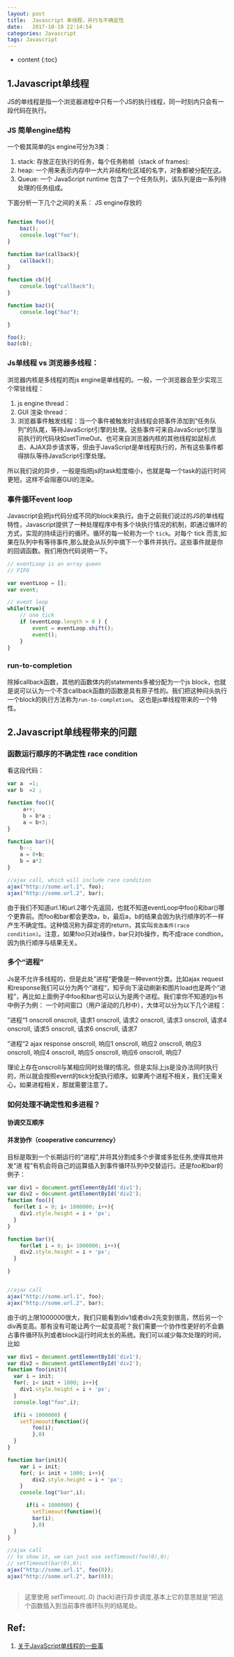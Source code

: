 ```yaml
---
layout: post
title:  Javascript 单线程，并行与不确定性
date:   2017-10-10 22:14:54
categories: Javascript
tags: Javascript
---
```


* content
{:toc}


## 1.Javascript单线程 
JS的单线程是指一个浏览器进程中只有一个JS的执行线程，同一时刻内只会有一段代码在执行。

### JS 简单engine结构
一个极其简单的js engine可分为3类：
1. stack: 存放正在执行的任务，每个任务称帧（stack of frames):
2. heap: 一个用来表示内存中一大片非结构化区域的名字，对象都被分配在这。
3. Queue: 一个 JavaScript runtime 包含了一个任务队列，该队列是由一系列待处理的任务组成。






下面分析一下几个之间的关系：
JS engine存放的

```javascript

function foo(){
	baz();
	console.log("foo");
}

function bar(callback){
	callback();
}

function cb(){
	console.log("callback");
}

function baz(){
	console.log("baz");

}

foo();
baz(cb);
```

### Js单线程 vs 浏览器多线程：
浏览器内核是多线程的而js engine是单线程的。一般，一个浏览器会至少实现三个常驻线程：
1. js engine thread：
2. GUI 渲染 thread：
3. 浏览器事件触发线程：当一个事件被触发时该线程会把事件添加到“任务队列”的队尾，等待JavaScript引擎的处理。这些事件可来自JavaScript引擎当前执行的代码块如setTimeOut、也可来自浏览器内核的其他线程如鼠标点击、AJAX异步请求等，但由于JavaScript是单线程执行的，所有这些事件都得排队等待JavaScript引擎处理。


所以我们说的异步，一般是指把js的task粒度缩小，也就是每一个task的运行时间更短。这样不会阻塞GUI的渲染。


### 事件循环event loop
Javascript会把js代码分成不同的block来执行。由于之前我们说过的JS的单线程特性，Javascript提供了一种处理程序中有多个块执行情况的机制，即通过循环的方式，实现的持续运行的循环。循环的每一轮称为一个 `tick`。对每个 tick 而言,如果在队列中有等待事件,那么就会从队列中摘下一个事件并执行。这些事件就是你的回调函数。我们用伪代码说明一下。

```javascript
// eventLoop is an array queen
// FIFO

var eventLoop = [];
var event;

// event loop
while(true){
	// one tick
	if (eventLoop.length > 0 ) {
		event = eventLoop.shift();
		event();
	}
}

```

### run-to-completion

除掉callback函数，其他的函数体内的statements多被分配为一个js block，也就是说可以认为一个不含callback函数的函数是具有原子性的。我们把这种闷头执行一个block的执行方法称为`run-to-completion`。 这也是js单线程带来的一个特性。

## 2.Javascript单线程带来的问题

### 函数运行顺序的不确定性 race condition
看这段代码：
```javascript
var a  =1;
var b  =2 ;

function foo(){
	 a++;
	 b = b*a ;
	 a = b+3;
}

function bar(){
	b--;
	a = 8+b;
	b = a*2
}

//ajax call, which will include race condition
ajax("http://some.url.1", foo);
ajax("http://some.url.2", bar);

```
由于我们不知道url.1和url.2哪个先返回，也就不知道eventLoop中foo()和bar()哪个更靠前。而foo和bar都会更改a，b，最后a，b的结果会因为执行顺序的不一样产生不确定性。这种情况称为薛定谔的return，其实叫`竞态条件(race condition)`。注意，如果foo只对a操作，bar只对b操作，构不成race condtion，因为执行顺序与结果无关。

### 多个“进程”
Js是不允许多线程的，但是此处”进程“更像是一种event分类。比如ajax request和response我们可以分为两个”进程“，知乎向下滚动刷新和图片load也是两个“进程”，再比如上面例子中foo和bar也可以认为是两个进程。我们拿你不知道的js书中例子为例： 一个时间窗口（用户滚动的几秒中），大体可以分为以下几个进程：

”进程“1 onscroll
onscroll, 请求1 
onscroll, 请求2 
onscroll, 请求3 
onscroll, 请求4 
onscroll, 请求5 
onscroll, 请求6 
onscroll, 请求7

”进程“2 ajax response
onscroll, 响应1 
onscroll, 响应2 
onscroll, 响应3 
onscroll, 响应4 
onscroll, 响应5 
onscroll, 响应6 
onscroll, 响应7

理论上存在onscroll与某相应同时处理的情况。但是实际上js是没办法同时执行的，所以就会按照event的tick分配执行顺序。如果两个进程不相关，我们无需关心，如果进程相关，那就需要注意了。

### 如何处理不确定性和多进程？

#### 协调交互顺序


#### 并发协作（cooperative concurrency）
目标是取到一个长期运行的“进程”,并将其分割成多个步骤或多批任务,使得其他并发“进 程”有机会将自己的运算插入到事件循环队列中交替运行。还是foo和bar的例子：
```javascript
var div1 = document.getElementById('div1');
var div2 = document.getElementById('div2');
function foo(){
  for(let i = 0; i< 1000000; i++){
  	div1.style.height = i + 'px';
  }
}

function bar(){
	for(let i = 0; i< 1000000; i++){
  	div2.style.height = i + 'px';
  }

}


//ajax call
ajax("http://some.url.1", foo);
ajax("http://some.url.2", bar);


```

由于i的上限1000000很大，我们只能看到div1或者div2先变到很高，然后另一个div再变高。那有没有可能让两个一起变高呢？我们需要一个协作性更好的不会霸占事件循环队列或者block运行时间太长的系统。我们可以减少每次处理的时间，比如

```javascript
var div1 = document.getElementById('div1');
var div2 = document.getElementById('div2');
function foo(init){
  var i = init;
  for(; i< init + 1000; i++){
  	div1.style.height = i + 'px';
  }
  console.log("foo",i);

  if(i < 1000000) {
  	setTimeout(function(){
		foo(i);
  		},0)
  }
}

function bar(init){
	var i = init;
	for(; i< init + 1000; i++){
	  	div2.style.height = i + 'px';
	}	
	console.log("bar",i);

	  if(i < 1000000) {
  		setTimeout(function(){
		bar(i);
  		},0)
  }
}

//ajax call
// to show it, we can just use setTimeout(foo(0),0);
// setTimeout(bar(0),0);
ajax("http://some.url.1", foo(0));
ajax("http://some.url.2", bar(0));



```

> 这里使用 setTimeout(..0) (hack)进行异步调度,基本上它的意思就是“把这个函数插入到当前事件循环队列的结尾处。



## Ref:
1. [关于JavaScript单线程的一些事](https://github.com/JChehe/blog/blob/master/posts/%E5%85%B3%E4%BA%8EJavaScript%E5%8D%95%E7%BA%BF%E7%A8%8B%E7%9A%84%E4%B8%80%E4%BA%9B%E4%BA%8B.md)
